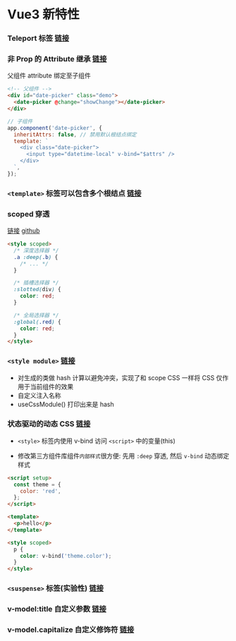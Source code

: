 # Vue3 新特性

### Teleport 标签 [链接](https://v3.cn.vuejs.org/guide/teleport.html)

### 非 Prop 的 Attribute 继承 [链接](https://v3.cn.vuejs.org/guide/component-attrs.html)

父组件 attribute 绑定至子组件

```html
<!-- 父组件 -->
<div id="date-picker" class="demo">
  <date-picker @change="showChange"></date-picker>
</div>
```

```js
// 子组件
app.component('date-picker', {
  inheritAttrs: false, // 禁用默认根结点绑定
  template: `
    <div class="date-picker">
      <input type="datetime-local" v-bind="$attrs" />
    </div>
  `,
});
```

### `<template>` 标签可以包含多个根结点 [链接](https://v3.cn.vuejs.org/guide/migration/fragments.html#%E6%A6%82%E8%A7%88)

### scoped 穿透

[链接](https://v3.cn.vuejs.org/api/sfc-style.html#style-scoped) [github](https://github.com/vuejs/rfcs/blob/master/active-rfcs/0023-scoped-styles-changes.md#basic-example)

```html
<style scoped>
  /* 深度选择器 */
  .a :deep(.b) {
    /* ... */
  }

  /* 插槽选择器 */
  :slotted(div) {
    color: red;
  }

  /* 全局选择器 */
  :global(.red) {
    color: red;
  }
</style>
```

### `<style module>` [链接](https://v3.cn.vuejs.org/api/sfc-style.html#style-module)

- 对生成的类做 hash 计算以避免冲突，实现了和 scope CSS 一样将 CSS 仅作用于当前组件的效果
- 自定义注入名称
- useCssModule() 打印出来是 hash

### 状态驱动的动态 CSS [链接](https://v3.cn.vuejs.org/api/sfc-style.html#%E7%8A%B6%E6%80%81%E9%A9%B1%E5%8A%A8%E7%9A%84%E5%8A%A8%E6%80%81-css)

- `<style>` 标签内使用 v-bind 访问 `<script>` 中的变量(this)

- 修改第三方组件库组件`内部样式`很方便: 先用 `:deep` 穿透, 然后 `v-bind` 动态绑定样式

```html
<script setup>
  const theme = {
    color: 'red',
  };
</script>

<template>
  <p>hello</p>
</template>

<style scoped>
  p {
    color: v-bind('theme.color');
  }
</style>
```

### `<suspense>` 标签(实验性) [链接](https://v3.cn.vuejs.org/guide/migration/suspense.html#suspense)

### v-model:title 自定义参数 [链接](https://v3.cn.vuejs.org/guide/migration/v-model.html#v-model)

### v-model.capitalize 自定义修饰符 [链接](https://v3.cn.vuejs.org/guide/component-custom-events.html#处理-v-model-修饰符)

